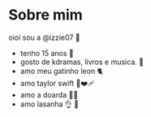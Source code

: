 # Sobre mim 
 oioi sou a @izzie07 :love_letter:
- tenho 15 anos :call_me_hand:
- gosto de kdramas, livros e musica. :white_heart:
- amo meu gatinho leon :cat2:
- amo taylor swift :muscle::mending_heart:
- amo a doarda :vampire_woman:
- amo lasanha :ok_hand:
 :kiss:



